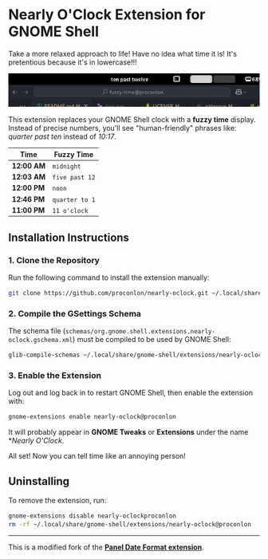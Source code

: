 # Nearly O'Clock Extension for GNOME Shell

Take a more relaxed approach to life! Have no idea what time it is! It's pretentious because it's in lowercase!!!

![screenshot](./screenshot.png?raw=true)

This extension replaces your GNOME Shell clock with a **fuzzy time** display.  
Instead of precise numbers, you'll see "human-friendly" phrases like: _quarter past ten_ instead of _10:17_.

| Time         | Fuzzy Time       |
|--------------|------------------|
| **12:00 AM** | `midnight`       |
| **12:03 AM** | `five past 12`   |
| **12:00 PM** | `noon`           |
| **12:46 PM** | `quarter to 1`   |
| **11:00 PM** | `11 o'clock`     |


## **Installation Instructions**

### **1. Clone the Repository**
Run the following command to install the extension manually:

```sh
git clone https://github.com/proconlon/nearly-oclock.git ~/.local/share/gnome-shell/extensions/nearly-oclock@proconlon
```

### **2. Compile the GSettings Schema**
The schema file (`schemas/org.gnome.shell.extensions.nearly-oclock.gschema.xml`) must be compiled to be used by GNOME Shell:

```sh
glib-compile-schemas ~/.local/share/gnome-shell/extensions/nearly-oclock@proconlon/schemas/
```

### **3. Enable the Extension**

Log out and log back in to restart GNOME Shell, then enable the extension with:

```sh
gnome-extensions enable nearly-oclock@proconlon
```

It will probably appear in **GNOME Tweaks** or **Extensions** under the name **Nearly O'Clock*.

All set! Now you can tell time like an annoying person!

## **Uninstalling**
To remove the extension, run:

```sh
gnome-extensions disable nearly-oclockproconlon
rm -rf ~/.local/share/gnome-shell/extensions/nearly-oclock@proconlon
```

---

This is a modified fork of the **[Panel Date Format extension](https://extensions.gnome.org/extension/1462/panel-date-format/)**.


